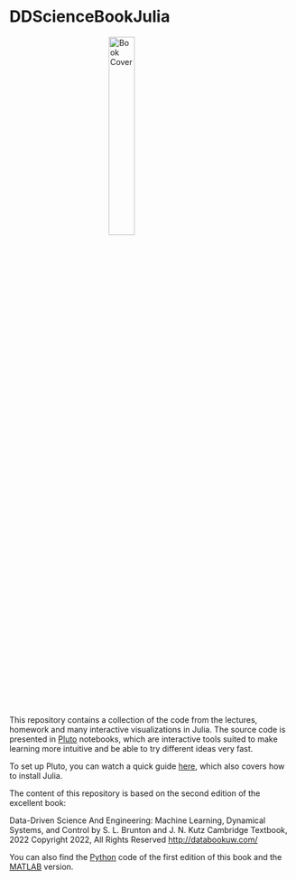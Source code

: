 # DDScienceBookJulia

<img src="https://m.media-amazon.com/images/P/1009098489.01._SCLZZZZZZZ_SX500_.jpg" alt="Book Cover" width=30% style="display: block; margin: 0 auto">

\
This repository contains a collection of the code from the lectures, homework and many interactive visualizations in Julia. The source code is presented in [Pluto](https://www.youtube.com/watch?v=IAF8DjrQSSk&ab_channel=TheJuliaProgrammingLanguage) notebooks, which are interactive tools suited to make learning more intuitive and be able to try different ideas very fast.

To set up Pluto, you can watch a quick guide [here](https://www.youtube.com/watch?v=OOjKEgbt8AI&t=1s&ab_channel=TheJuliaProgrammingLanguage), which also covers how to install Julia.

The content of this repository is based on the second edition of the excellent book:

Data-Driven Science And Engineering: Machine Learning, Dynamical Systems, and Control
by S. L. Brunton and J. N. Kutz
Cambridge Textbook, 2022
Copyright 2022, All Rights Reserved
<http://databookuw.com/>

You can also find the [Python](https://github.com/dynamicslab/databook_python) code of the first edition of this book and the [MATLAB](https://github.com/dynamicslab/databook_matlab) version.
